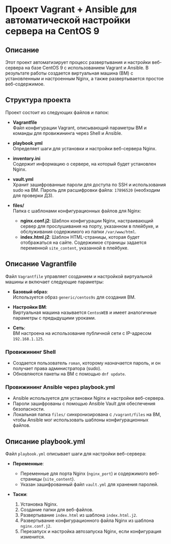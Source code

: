 # Проект Vagrant + Ansible для автоматической настройки сервера на CentOS 9

## Описание

Этот проект автоматизирует процесс развертывания и настройки веб-сервера на базе CentOS 9 с использованием Vagrant и Ansible. В результате работы создается виртуальная машина (ВМ) с установленным и настроенным Nginx, а также развертывается простое веб-содержимое.

## Структура проекта

Проект состоит из следующих файлов и папок:

- **Vagrantfile**  
  Файл конфигурации Vagrant, описывающий параметры ВМ и команды для провижининга через Shell и Ansible.

- **playbook.yml**  
  Определяет шаги для установки и настройки веб-сервера Nginx.

- **inventory.ini**  
  Содержит информацию о сервере, на который будет установлен Nginx.

- **vault.yml**  
  Хранит зашифрованные пароли для доступа по SSH и использования sudo на ВМ. Пароль для расшифровки файла: `17896520` (необходим для проверки ДЗ).

- **files/**  
  Папка с шаблонами конфигурационных файлов для Nginx:
  - **nginx.conf.j2**: Шаблон конфигурации Nginx, настраивающий сервер для прослушивания на порту, указанном в плейбуке, и обслуживания содержимого из папки `/var/www/html`.
  - **index.html.j2**: Шаблон HTML-страницы, которая будет отображаться на сайте. Содержимое страницы задается переменной `site_content`, указанной в плейбуке.

## Описание Vagrantfile

Файл `Vagrantfile` управляет созданием и настройкой виртуальной машины и включает следующие параметры:

- **Базовый образ**:  
  Используется образ `generic/centos9s` для создания ВМ.

- **Настройки ВМ**:  
  Виртуальная машина называется `CentosWEB` и имеет аналогичные параметры с предыдущими уроками.

- **Сеть**:  
  ВМ настроена на использование публичной сети с IP-адресом `192.168.1.125`.

### Провижининг Shell

- Создается пользователь `roman`, которому назначается пароль, и он получает права администратора (sudo).
- Обновляются пакеты на ВМ с помощью `dnf update`.

### Провижининг Ansible через playbook.yml

- Ansible используется для установки Nginx и настройки веб-сервера.
- Пароли зашифрованы с помощью Ansible Vault для обеспечения безопасности.
- Локальная папка `files/` синхронизирована с `/vagrant/files` на ВМ, чтобы Ansible мог использовать шаблоны конфигурационных файлов.

## Описание playbook.yml

Файл `playbook.yml` описывает шаги для настройки веб-сервера:

- **Переменные**:
  - Переменные для порта Nginx (`nginx_port`) и содержимого веб-страницы (`site_content`).
  - Указан зашифрованный файл `vault.yml` для хранения паролей.

- **Таски**:
  1. Установка Nginx.
  2. Создание папки для веб-файлов.
  3. Развертывание `index.html` из шаблона `index.html.j2`.
  4. Развертывание конфигурационного файла Nginx из шаблона `nginx.conf.j2`.
  5. Перезапуск и настройка автозапуска Nginx, если конфигурация изменится.


